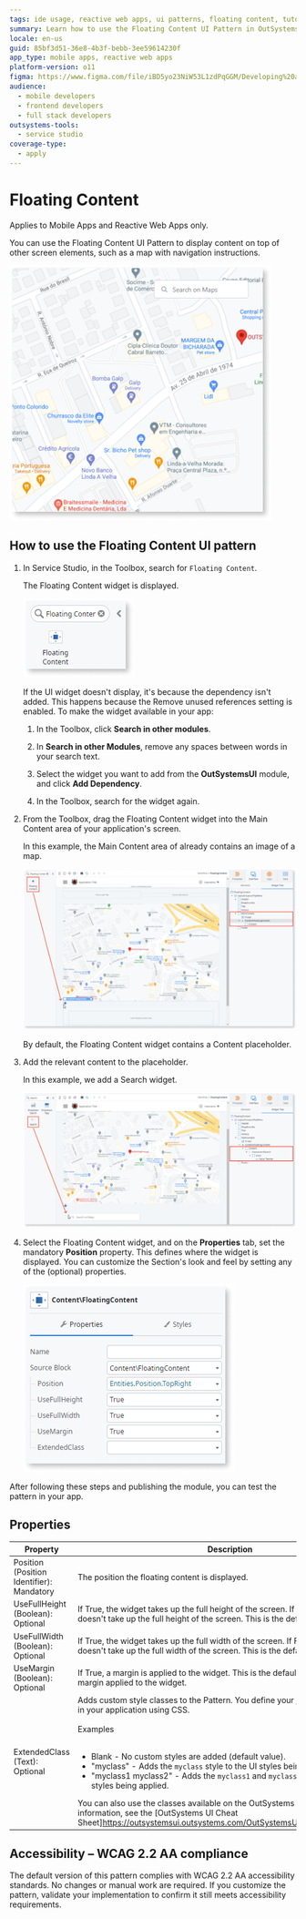 ```yaml
---
tags: ide usage, reactive web apps, ui patterns, floating content, tutorials for beginners
summary: Learn how to use the Floating Content UI Pattern in OutSystems 11 (O11) to overlay content on other screen elements in mobile and reactive web apps.
locale: en-us
guid: 85bf3d51-36e8-4b3f-bebb-3ee59614230f
app_type: mobile apps, reactive web apps
platform-version: o11
figma: https://www.figma.com/file/iBD5yo23NiW53L1zdPqGGM/Developing%20an%20Application?node-id=205:43
audience:
  - mobile developers
  - frontend developers
  - full stack developers
outsystems-tools:
  - service studio
coverage-type:
  - apply
---
```


# Floating Content

<div class="info" markdown="1">

Applies to Mobile Apps and Reactive Web Apps only.

</div>

You can use the Floating Content UI Pattern to display content on top of other screen elements, such as a map with navigation instructions.

![Screenshot showing an example of a Floating Content panel floating over a map](images/floatingcontent-1-ss.png "Floating Content Panel Example")

## How to use the Floating Content UI pattern

1. In Service Studio, in the Toolbox, search for `Floating Content`.

    The Floating Content widget is displayed.

    ![Screenshot of the Floating Content widget in the Service Studio toolbox](images/floatingcontent-2-ss.png "Floating Content Widget in Service Studio")

    If the UI widget doesn't display, it's because the dependency isn't added. This happens because the Remove unused references setting is enabled. To make the widget available in your app:

    1. In the Toolbox, click **Search in other modules**.

    1. In **Search in other Modules**, remove any spaces between words in your search text.

    1. Select the widget you want to add from the **OutSystemsUI** module, and click **Add Dependency**.

    1. In the Toolbox, search for the widget again.

1. From the Toolbox, drag the Floating Content widget into the Main Content area of your application's screen.

    In this example, the Main Content area of already contains an image of a map.

    ![Screenshot illustrating how to drag the Floating Content widget into the Main Content area of an application screen](images/floatingcontent-3-ss.png "Dragging Floating Content Widget to Main Content Area")

    By default, the Floating Content widget contains a Content placeholder.

1. Add the relevant content to the placeholder.

    In this example, we add a Search widget.

    ![Screenshot showing the addition of a Search widget to the Floating Content placeholder](images/floatingcontent-4-ss.png "Adding Content to Floating Content Placeholder")

1. Select the Floating Content widget, and on the **Properties** tab, set the mandatory **Position** property. This defines where the widget is displayed. You can customize the Section's look and feel by setting any of the (optional) properties.

    ![Screenshot of the Properties tab for the Floating Content widget with the Position property highlighted](images/floatingcontent-5-ss.png "Setting Properties of Floating Content Widget")

After following these steps and publishing the module, you can test the pattern in your app.

## Properties

| Property|Description|
|---|---|
| Position (Position Identifier): Mandatory | The position the floating content is displayed. |
| UseFullHeight (Boolean): Optional | If True, the widget takes up the full height of the screen. If False, the widget doesn't take up the full height of the screen. This is the default. |
| UseFullWidth (Boolean): Optional  | If True, the widget takes up the full width of the screen. If False, the widget doesn't take up the full width of the screen. This is the default. |
| UseMargin (Boolean): Optional | If True, a margin is applied to the widget. This is the default. If False, there is no margin applied to the widget. |
| ExtendedClass (Text): Optional | Adds custom style classes to the Pattern. You define your [custom style classes](../../../look-feel/css.md) in your application using CSS.<br/><br/>Examples<br/><br/> <ul><li>Blank - No custom styles are added (default value).</li><li>"myclass" - Adds the ``myclass`` style to the UI styles being applied.</li><li>"myclass1 myclass2" - Adds the ``myclass1`` and ``myclass2`` styles to the UI styles being applied.</li></ul>You can also use the classes available on the OutSystems UI. For more information, see the [OutSystems UI Cheat Sheet]<https://outsystemsui.outsystems.com/OutSystemsUIWebsite/CheatSheet>). |

## Accessibility – WCAG 2.2 AA compliance

The default version of this pattern complies with WCAG 2.2 AA accessibility standards. No changes or manual work are required. If you customize the pattern, validate your implementation to confirm it still meets accessibility requirements.
